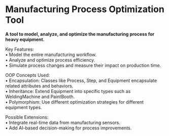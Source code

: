 # Manufacturing Process Optimization Tool

**A tool to model, analyze, and optimize the manufacturing process for heavy equipment.**

Key Features:\
  • Model the entire manufacturing workflow.\
  • Analyze and optimize process efficiency.\
  • Simulate process changes and measure their impact on production time.

OOP Concepts Used:\
  • Encapsulation: Classes like Process, Step, and Equipment encapsulate related attributes and behaviors.\
  • Inheritance: Extend Equipment into specific types such as WeldingMachine and PaintBooth.\
  • Polymorphism: Use different optimization strategies for different equipment types.

Possible Extensions:\
  • Integrate real-time data from manufacturing sensors.\
  • Add AI-based decision-making for process improvements.
